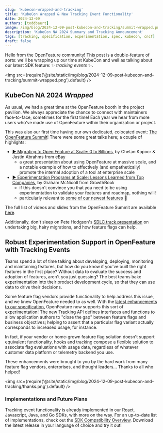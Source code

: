 ```yaml
---
slug: 'kubecon-wrapped-and-tracking'
title: 'KubeCon Wrapped & New Tracking Event Functionality'
date: 2024-12-09
authors: [toddbaert]
image: /img/blog/2024-12-09-post-kubecon-and-tracking/summit-wrapped.png
description: 'KubeCon NA 2024 Summary and Tracking Announcement'
tags: [tracking, specification, experimentation, spec, kubecon, cncf]
draft: false
---
```


Hello from the OpenFeature community! This post is a double-feature of sorts: we'll be wrapping up our time at KubeCon and well as talking about our latest SDK feature: ✨ _tracking events_ ✨.

<!--truncate-->

<img src={require('@site/static/img/blog/2024-12-09-post-kubecon-and-tracking/summit-wrapped.png').default} />

## KubeCon NA 2024 _Wrapped_

As usual, we had a great time at the OpenFeature booth in the project pavilion.
We always appreciate the chance to connect with maintainers face-to-face, sometimes for the first time!
Each year we hear from more users who've made use of OpenFeature within their organization or project.

This was also our first time having our own dedicated, colocated event: [The OpenFeature Summit](https://events.linuxfoundation.org/kubecon-cloudnativecon-north-america/co-located-events/openfeature-summit/)!
There were some great talks here; a couple of highlights:

- [▶️ Migrating to Open Feature at Scale: 0 to Billions](https://youtu.be/6ivdFYgznxQ?si=kVg-6mkPX4INwBca), by Chetan Kapoor & Justin Abrahms from eBay
  - a great presentation about using OpenFeature at massive scale, and a notable example of how to effectively (and empathetically) promote the internal adoption of a tool at enterprise scale
- [▶️ Experimentation Programs at Scale: Lessons Learned from Top Companies](https://youtu.be/CwckuHnQkzE?si=8XRPauAKqqDoLA4R), by Graham McNicoll from GrowthBook
  - if this doesn't convince you that you need to be using experimentation to validate your features and roadmap, nothing will!
  - particularly relevant to [some of our newest features](#robust-experimentation-support-with-tracking-events) 👀

The full list of videos and slides from the OpenFeature Summit are available [here](https://events.linuxfoundation.org/kubecon-cloudnativecon-north-america/co-located-events/openfeature-summit/#thank-you-for-attending).

Additionally, don't sleep on Pete Hodgson's [SDLC track presentation](https://kccncna2024.sched.com/event/1i7rl/migratory-patterns-making-architectural-transitions-with-confidence-and-grace-pete-hodgson-partnerslate) on undertaking big, hairy migrations, and how feature flags can help.

## Robust Experimentation Support in OpenFeature with Tracking Events

Teams spend a lot of time talking about developing, deploying, monitoring and maintaining features, but how do you know if you've built the right features in the first place?
Without data to evaluate the success and adoption of features, aren't you just guessing?
The best teams bake experimentation into their product development cycle, so that they can use data to drive their decisions.

Some feature flag vendors provide functionality to help address this issue, and we knew OpenFeature needed to as well.
With the [latest enhancements to our specification](https://github.com/open-feature/spec/pull/268), OpenFeature now supports this sort of experimentation!
The new [Tracking API](/specification/sections/tracking) defines interfaces and functions to allow application authors to "close the gap" between feature flags and business objectives; helping to assert that a particular flag variant actually corresponds to increased usage, for instance.

In fact, if your vendor or home-grown feature flag solution doesn't support equivalent functionality, [hooks](/specification/sections/hooks) and tracking compose a flexible solution to associate flag evaluations with usage data, regardless of whatever customer data platform or telemetry backend you use.

These enhancements were brought to you by the hard work from many feature flag vendors, enterprises, and thought leaders... Thanks to all who helped!

<img src={require('@site/static/img/blog/2024-12-09-post-kubecon-and-tracking/thanks.png').default} />

### Implementations and Future Plans

Tracking event functionality is already implemented in our React, Javascript, Java, and Go SDKs, with more on the way.
For an up-to-date list of implementations, check out the [SDK Compatibility Overview](/docs/reference/technologies/sdk-compatibility).
Download the latest release in your language of choice and try it out!
